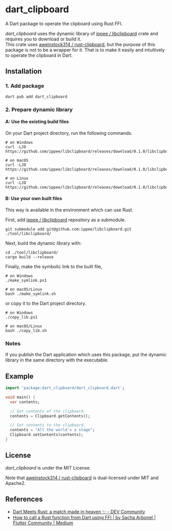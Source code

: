 # dart_clipboard

A Dart package to operate the clipboard using Rust FFI.

_dart_clipboard_ uses the dynamic library of [ippee / libclipboard](https://github.com/ippee/libclipboard) crate and requires you to download or build it.  
This crate uses [aweinstock314 / rust-clipboard](https://github.com/aweinstock314/rust-clipboard), but the purpose of this package is not to be a wrapper for it. That is to make it easily and intuitively to operate the clipboard in Dart.

## Installation

### 1. Add package

```shell
dart pub add dart_clipboard
```

### 2. Prepare dynamic library

#### A: Use the existing build files

On your Dart project directory, run the following commands.

```shell
# on Windows
curl -LJO https://github.com/ippee/libclipboard/releases/download/0.1.0/libclipboard.dll

# on macOS
curl -LJO https://github.com/ippee/libclipboard/releases/download/0.1.0/libclipboard.dylib

# on Linux
curl -LJO https://github.com/ippee/libclipboard/releases/download/0.1.0/libclipboard.so
```

#### B: Use your own built files

This way is available in the environment which can use Rust.

First, add [ippee / libclipboard](https://github.com/ippee/libclipboard) repository as a submodule.

```shell
git submodule add git@github.com:ippee/libclipboard.git ./tool/libclipboard/
```

Next, build the dynamic library with:

```shell
cd ./tool/libclipboard/
cargo build --release
```

Finally, make the symbolic link to the built file,

```shell
# on Windows
./make_symlink.ps1

# on macOS/Linux
bash ./make_symlink.sh
```

or copy it to the Dart project directory.

```shell
# on Windows
./copy_lib.ps1

# on macOS/Linux
bash ./copy_lib.sh
```

### Notes

If you publish the Dart application which uses this package, put the dynamic library in the same directory with the executable.

## Example

```dart
import 'package:dart_clipboard/dart_clipboard.dart';

void main() {
  var contents;

  // Get contents of the clipboard.
  contents = Clipboard.getContents();

  // Set contents to the clipboard.
  contents = "All the world's a stage";
  Clipboard.setContents(contents);
}

```

## License

_dart_clipboard_ is under the MIT License.

Note that [aweinstock314 / rust-clipboard](https://github.com/aweinstock314/rust-clipboard) is dual-licensed under MIT and Apache2.

## References

- [Dart Meets Rust: a match made in heaven ✨ - DEV Community](https://dev.to/sunshine-chain/dart-meets-rust-a-match-made-in-heaven-9f5)
- [How to call a Rust function from Dart using FFI | by Sacha Arbonel | Flutter Community | Medium](https://medium.com/flutter-community/how-to-call-a-rust-function-from-dart-using-ffi-f48f3ea3af2c)
